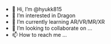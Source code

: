 - 👋 Hi, I’m @hyukk815
- 👀 I’m interested in Dragon
- 🌱 I’m currently learning AR/VR/MR/XR
- 💞️ I’m looking to collaborate on ...
- 📫 How to reach me ...

<!---
hyukk815/hyukk815 is a ✨ special ✨ repository because its `README.md` (this file) appears on your GitHub profile.
You can click the Preview link to take a look at your changes.
--->
